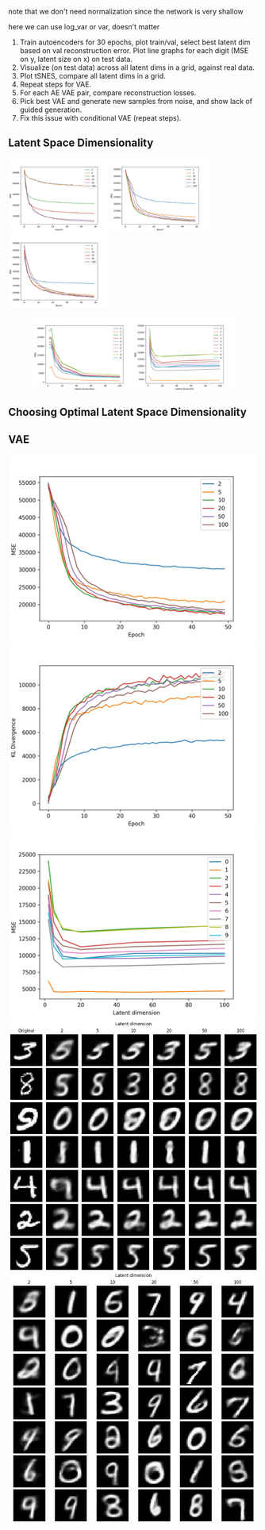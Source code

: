 
note that we don't need normalization since the network is very shallow

here we can use log_var or var, doesn't matter

1. Train autoencoders for 30 epochs, plot train/val, select best latent dim
based on val reconstruction error. Plot line graphs for each digit (MSE on y, latent size on x) on test data.
2. Visualize (on test data) across all latent dims in a grid, against real data.
3. Plot tSNES, compare all latent dims in a grid.
4. Repeat steps for VAE.
5. For each AE VAE pair, compare reconstruction losses.
6. Pick best VAE and generate new samples from noise, and show lack of guided generation.
6. Fix this issue with conditional VAE (repeat steps).

## Latent Space Dimensionality
<p float="left">
  <img src="output/Autoencoder/validation_MSE.jpg" width="200" />
  <img src="output/VAE/validation_MSE.jpg" width="200" /> 
  <img src="output/ConditionalVAE/validation_MSE.jpg" width="200" />
</p>

[//]: # ()
[//]: # (<div style="display: flex; flex-direction: row; justify-content: center">)

[//]: # (    <p align="center">)

[//]: # (        <img src="output/Autoencoder/validation_MSE.jpg" width=30%/>)

[//]: # (    </p>)

[//]: # (    <p align="center">)

[//]: # (        <img src="output/VAE/validation_MSE.jpg" width=30%/>)

[//]: # (    </p>)

[//]: # (    <p align="center">)

[//]: # (        <img src="output/ConditionalVAE/validation_MSE.jpg" width=30%/>)

[//]: # (    </p>)

[//]: # (    <figcaption>)

[//]: # (        Validation losses for Autoencoders &#40;left&#41;, VAE &#40;middle&#41;, and )

[//]: # (        ConditionalVAE &#40;right&#41;. )

[//]: # (    </figcaption>)

[//]: # (</div>)

<div style="display: flex; justify-content: center">
    <img src="output/Autoencoder/class_results_MSE.jpg" width=40%/>
    <img src="output/VAE/class_results_MSE.jpg" width=40%/>
</div>


## Choosing Optimal Latent Space Dimensionality

[//]: # (![img]&#40;output/Autoencoder/validation_MSE.jpg&#41;)

[//]: # (![img]&#40;output/Autoencoder/class_results_MSE.jpg&#41;)

[//]: # (![img]&#40;output/Autoencoder/reconstruction_grid.jpg&#41;)

## VAE
![img](output/VAE/validation_MSE.jpg)
![img](output/VAE/validation_KL_Divergence.jpg)
![img](output/VAE/class_results_MSE.jpg)
![img](output/VAE/reconstruction_grid.jpg)
![img](output/VAE/decoding_grid.jpg)
